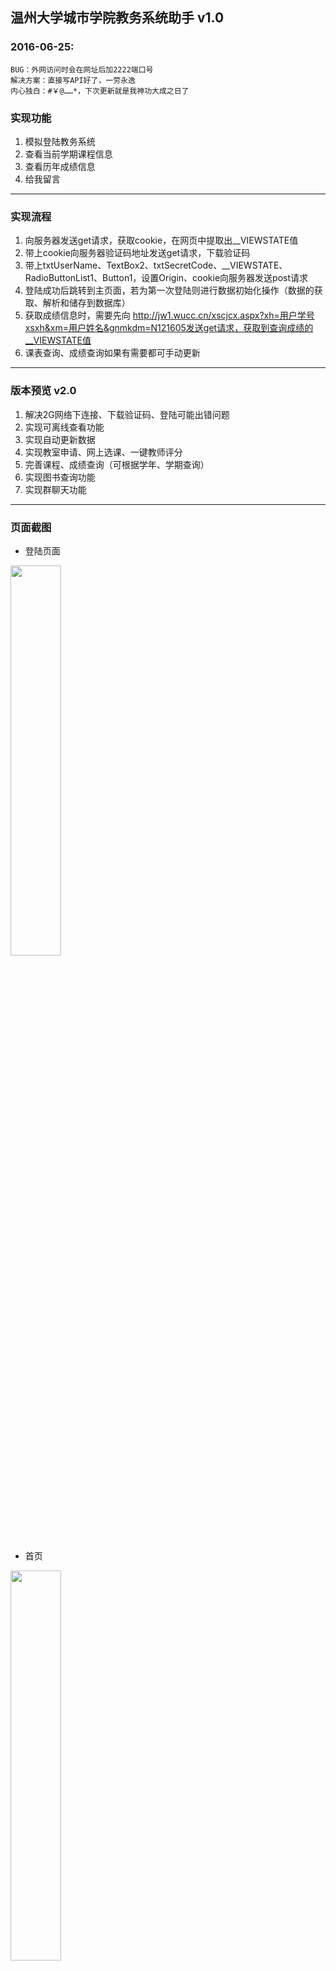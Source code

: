 ## 温州大学城市学院教务系统助手 v1.0

### 2016-06-25:
	BUG：外网访问时会在网址后加2222端口号
    解决方案：直接写API好了，一劳永逸
    内心独白：#￥@……*，下次更新就是我神功大成之日了


### 实现功能

1. 模拟登陆教务系统
2. 查看当前学期课程信息
3. 查看历年成绩信息
4. 给我留言

---

### 实现流程

1. 向服务器发送get请求，获取cookie，在网页中提取出__VIEWSTATE值
2. 带上cookie向服务器验证码地址发送get请求，下载验证码
3. 带上txtUserName、TextBox2、txtSecretCode、__VIEWSTATE、RadioButtonList1、Button1，设置Origin、cookie向服务器发送post请求
4. 登陆成功后跳转到主页面，若为第一次登陆则进行数据初始化操作（数据的获取、解析和储存到数据库）
5. 获取成绩信息时，需要先向 http://jw1.wucc.cn/xscjcx.aspx?xh=用户学号xsxh&xm=用户姓名&gnmkdm=N121605发送get请求，获取到查询成绩的__VIEWSTATE值
6. 课表查询、成绩查询如果有需要都可手动更新

---

### 版本预览 v2.0

1. 解决2G网络下连接、下载验证码、登陆可能出错问题
2. 实现可离线查看功能
3. 实现自动更新数据
4. 实现教室申请、网上选课、一键教师评分
5. 完善课程、成绩查询（可根据学年、学期查询）
6. 实现图书查询功能
7. 实现群聊天功能

---

### 页面截图

- 登陆页面

<img src="https://github.com/cyjthink/jwzs/blob/master/images-folder/%E7%99%BB%E9%99%86.png" width = "40%" />

- 首页

<img src="https://github.com/cyjthink/jwzs/blob/master/images-folder/%E9%A6%96%E9%A1%B5.png" width = "40%" />

- NavigationView

<img src="https://github.com/cyjthink/jwzs/blob/master/images-folder/NavigationView.png" width = "40%" />

- 课表查询

<img src="https://github.com/cyjthink/jwzs/blob/master/images-folder/%E8%AF%BE%E8%A1%A8%E6%9F%A5%E8%AF%A2.png" width = "40%" />

- 课表更新

<img src="https://github.com/cyjthink/jwzs/blob/master/images-folder/%E8%AF%BE%E8%A1%A8%E6%9B%B4%E6%96%B0.png" width = "40%" />

- 成绩查询

<img src="https://github.com/cyjthink/jwzs/blob/master/images-folder/%E6%88%90%E7%BB%A9%E6%9F%A5%E8%AF%A2.png" width = "40%" />

- 成绩更新

<img src="https://github.com/cyjthink/jwzs/blob/master/images-folder/%E6%88%90%E7%BB%A9%E6%9B%B4%E6%96%B0.png" width = "40%" />

- 成绩具体信息

<img src="https://github.com/cyjthink/jwzs/blob/master/images-folder/%E6%88%90%E7%BB%A9%E5%85%B7%E4%BD%93%E4%BF%A1%E6%81%AF.png" width = "40%" />

- 给我留言

<img src="https://github.com/cyjthink/jwzs/blob/master/images-folder/%E7%BB%99%E6%88%91%E7%95%99%E8%A8%80.png" width = "40%" />

---